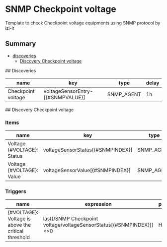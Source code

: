 # SNMP Checkpoint voltage
Template to check Checkpoint voltage equipments using SNMP protocol by izi-it
## Summary
* [discoveries](#discoveries)
  * [Discovery Checkpoint voltage ](#discovery_checkpoint_voltage
)
<a name="discoveries" />
## Discoveries

| name | key | type | delay |
| ------------- |------------- |------------- |------------- |
| Checkpoint voltage | voltageSensorEntry-[{#SNMPVALUE}] | SNMP_AGENT | 1h |

<a name="discovery_checkpoint_voltage" />
## Discovery Checkpoint voltage

### Items

| name | key | type |
| ------------- |------------- |------------- |
| Voltage {#VOLTAGE}: Status | voltageSensorStatus[{#SNMPINDEX}] | SNMP_AGENT |
| Voltage {#VOLTAGE}: Value | voltageSensorValue[{#SNMPINDEX}] | SNMP_AGENT |

### Triggers

| name | expression | priority |
| ------------- |------------- |------------- |
| {#VOLTAGE}: Voltage is above the critical threshold | last(/SNMP Checkpoint voltage/voltageSensorStatus[{#SNMPINDEX}])<>0 | HIGH |
